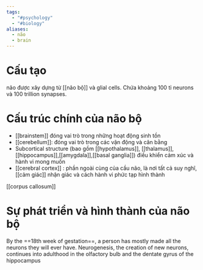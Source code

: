```yaml
---
tags:
  - "#psychology"
  - "#biology"
aliases:
  - não
  - brain
---
```

# Cấu tạo
não được xây dựng từ [[não bộ]] và glial cells. Chứa khoảng 100 tỉ neurons và 100 trillion synapses. 

# Cấu trúc chính của não bộ
- [[brainstem]] đóng vai trò trong những hoạt động sinh tồn
- [[cerebellum]]: đóng vai trò trong các vận động và cân bằng
- Subcortical structure (bao gồm [[hypothalamus]], [[thalamus]],[[hippocampus]],[[amygdala]],[[basal ganglia]]) điều khiển cảm xúc và hành vi mong muốn
- [[cerebral cortex]] : phần ngoài cùng của cầu não, là nơi tất cả suy nghĩ, [[cảm giác]] nhận giác và cách hành vi phức tạp hình thành

[[corpus callosum]]

# Sự phát triển và hình thành của não bộ
By the ==18th week of gestation==, a person has mostly made all the neurons they will ever have. Neurogenesis, the creation of new neurons, continues into adulthood in the olfactory bulb and the dentate gyrus of the hippocampus
<!--SR:!2025-03-09,1,230-->